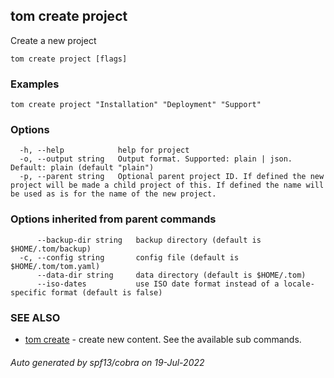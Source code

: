 ## tom create project

Create a new project

```
tom create project [flags]
```

### Examples

```
tom create project "Installation" "Deployment" "Support"
```

### Options

```
  -h, --help            help for project
  -o, --output string   Output format. Supported: plain | json. Default: plain (default "plain")
  -p, --parent string   Optional parent project ID. If defined the new project will be made a child project of this. If defined the name will be used as is for the name of the new project.
```

### Options inherited from parent commands

```
      --backup-dir string   backup directory (default is $HOME/.tom/backup)
  -c, --config string       config file (default is $HOME/.tom/tom.yaml)
      --data-dir string     data directory (default is $HOME/.tom)
      --iso-dates           use ISO date format instead of a locale-specific format (default is false)
```

### SEE ALSO

* [tom create](tom_create.md)	 - create new content. See the available sub commands.

###### Auto generated by spf13/cobra on 19-Jul-2022
